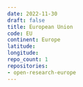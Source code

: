 ```yaml
---
date: 2022-11-30
draft: false
title: European Union
code: EU
continent: Europe
latitude:
longitude:
repo_count: 1
repositories:
- open-research-europe
---
```



